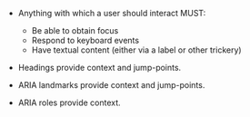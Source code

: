 * Anything with which a user should interact MUST:

  * Be able to obtain focus
  * Respond to keyboard events
  * Have textual content (either via a label or other trickery)

* Headings provide context and jump-points.

* ARIA landmarks provide context and jump-points.

* ARIA roles provide context.
